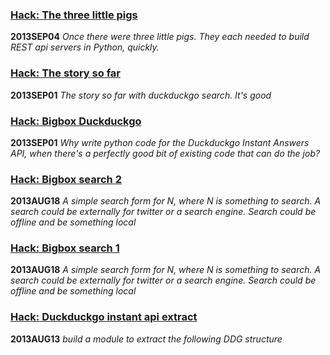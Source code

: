 ### [Hack: The three little pigs](hack-bigbox-three-little-pigs.md)
**2013SEP04**
*Once there were three little pigs. They each needed to build REST api servers in Python, quickly.*

### [Hack: The story so far](hack-bigbox-the-story-so-far.txt)
**2013SEP01**
*The story so far with duckduckgo search. It's good*

### [Hack: Bigbox Duckduckgo](hack-bigbox-duckduckgo.md)
**2013SEP01**
*Why write python code for the Duckduckgo Instant Answers API, when there's a perfectly good bit of existing code that can do the job?*

### [Hack: Bigbox search 2](hack-bigbox-search-ui-io.md)
**2013AUG18**
*A simple search form for N, where N is something to search. A search could be externally for twitter or a search engine. Search could be offline and be something local*

### [Hack: Bigbox search 1](hack-bigbox-search.txt)
**2013AUG18**
*A simple search form for N, where N is something to search. A search could be externally for twitter or a search engine. Search could be offline and be something local*

### [Hack: Duckduckgo instant api extract](hack-ddg-instant-api-extract.txt)
**2013AUG13**
*build a module to extract the following DDG structure*

